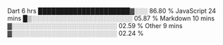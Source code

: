 Dart         6 hrs           █████████████████████▓░░░   86.80 %
JavaScript   24 mins         █▒░░░░░░░░░░░░░░░░░░░░░░░   05.87 %
Markdown     10 mins         ▓░░░░░░░░░░░░░░░░░░░░░░░░   02.59 %
Other        9 mins          ▓░░░░░░░░░░░░░░░░░░░░░░░░   02.24 %
